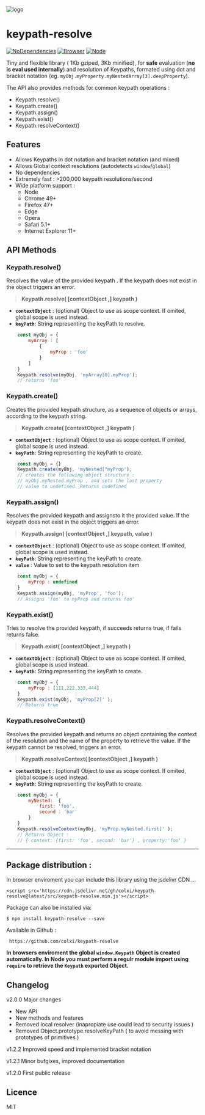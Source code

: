 ![logo](https://cdn.rawgit.com/colxi/keypath-resolve/f6782ad8/logo.png)

# keypath-resolve
[![NoDependencies](https://img.shields.io/badge/dependencies-none-green.svg)](https://github.com/colxi/midi-parser-js)
[![Browser](https://img.shields.io/badge/browser-compatible-blue.svg)](https://github.com/colxi/midi-parser-js)
[![Node](https://img.shields.io/badge/node-compatible-brightgreen.svg)](https://www.npmjs.com/package/midi-parser-js)

Tiny and flexible library ( 1Kb gziped, 3Kb minified), for **safe**  evaluation (**no is eval used internally**) and resolution of Keypaths, formated using  dot and bracket notation (eg. `myObj.myProperty.myNestedArray[3].deepProperty`).


The API also provides methods for common keypath operations :
- Keypath.resolve()
- Keypath.create()
- Keypath.assign()
- Keypath.exist()
- Keypath.resolveContext()

## Features 
 
- Allows Keypaths in dot notation and bracket notation (and mixed)
- Allows Global context resolutions (autodetects `window`/`global`)
- No dependencies
- Extremely fast : >200,000 keypath resolutions/second
- Wide platform support : 
  - Node 
  - Chrome 49+
  - Firefox 47+
  - Edge
  - Opera
  - Safari 5.1+
  - Internet Explorer 11+

## API Methods

### Keypath.resolve()

Resolves the value of the provided keypath . If the keypath does not exist in the object triggers an error.
> **Keypath.resolve(  [contextObject ,]  keypath )**

- **`contextObject`** : (optional) Object to use as scope context. If omited, global scope is used instead.
- **`keyPath`**: String representing the keyPath to resolve.


```javascript
    const myObj = {
        myArray : [ 
            {
                myProp : 'foo'
            }
        ]
    }
    Keypath.resolve(myObj, 'myArray[0].myProp');   
    // returns 'foo'
```

### Keypath.create()
Creates the provided keypath structure, as a sequence of objects or arrays, according to the keypath string.

> **Keypath.create(  [contextObject ,]  keypath )**

- **`contextObject`** : (optional) Object to use as scope context. If omited, global scope is used instead.
- **`keyPath`**: String representing the keyPath to create.


```javascript
    const myObj = {}
    Keypath.create(myObj, 'myNested["myProp');   
    // creates the following object structure :
    // myObj.myNested.myProp , and sets the last property
    // value to undefined. Returns undefined
```

### Keypath.assign()
Resolves the provided keypath and assignsto it the provided value. If the keypath does not exist in the object triggers an error.

> **Keypath.assign(  [contextObject ,]  keypath, value )**

- **`contextObject`** : (optional) Object to use as scope context. If omited, global scope is used instead.
- **`keyPath`**: String representing the keyPath to create.
- **`value`** : Value to set to the keypath resolution item

```javascript
    const myObj = {
    	myProp : undefined
    }
    Keypath.assign(myObj, 'myProp', 'foo');   
    // Assigns 'foo' to myProp and returns foo'
```


### Keypath.exist()
Tries to resolve the provided keypath, if succeeds returns true, if fails returns false. 
> **Keypath.exist(  [contextObject ,]  keypath )**

- **`contextObject`** : (optional) Object to use as scope context. If omited, global scope is used instead.
- **`keyPath`**: String representing the keyPath to create.

```javascript
	const myObj = {
    	myProp : [111,222,333,444]
    }
    Keypath.exist(myObj, 'myProp[2]' );   
    // Returns true
```


### Keypath.resolveContext()
Resolves the provided keypath and returns an object containing the context of the resolution and the name of the property to retrieve the value. If the keypath cannot be resolved, triggers an error.
> **Keypath.resolveContext(  [contextObject ,]  keypath )**

- **`contextObject`** : (optional) Object to use as scope context. If omited, global scope is used instead.
- **`keyPath`**: String representing the keyPath to create.

```javascript
	const myObj = {
    	myNested:  {
        	first: 'foo',
            second : 'bar'
        }
    }
    Keypath.resolveContext(myObj, 'myProp.myNested.first]' );   
    // Returns Object :
    // { context: {first: 'foo', second: 'bar'} , property:'foo' }
```


---

## Package distribution :

In browser enviroment you can include this library using the jsdelivr CDN ...

```
<script src='https://cdn.jsdelivr.net/gh/colxi/keypath-resolve@latest/src/keypath-resolve.min.js'></script>
```

Package can also be installed via:

```
$ npm install keypath-resolve --save
```

Available in Github :
```
 https://github.com/colxi/keypath-resolve
```

**In browsers enviroment the global `window.Keypath`  Object is created automatically.  In Node you must perform a regulr module import using  `require` to retrieve the  `Keypath`  exported Object.**

## Changelog
v2.0.0 Major changes 

- New API  
- New methods and features
- Removed local resolver (inapropiate use could lead to security issues )
- Removed Object.prototype.resolveKeyPath ( to avoid messing with prototypes of primitives )

v1.2.2 Improved speed and implemented bracket notation

v1.2.1 Minor bufgixes, improved documentation

v1.2.0 First public release

## Licence 
MIT
